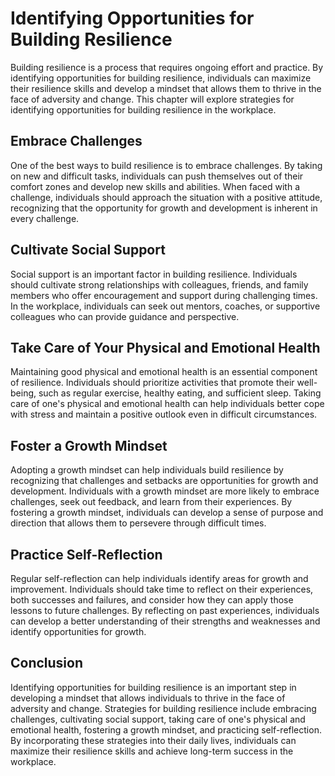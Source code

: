 Identifying Opportunities for Building Resilience
===============================================================================================

Building resilience is a process that requires ongoing effort and practice. By identifying opportunities for building resilience, individuals can maximize their resilience skills and develop a mindset that allows them to thrive in the face of adversity and change. This chapter will explore strategies for identifying opportunities for building resilience in the workplace.

Embrace Challenges
------------------

One of the best ways to build resilience is to embrace challenges. By taking on new and difficult tasks, individuals can push themselves out of their comfort zones and develop new skills and abilities. When faced with a challenge, individuals should approach the situation with a positive attitude, recognizing that the opportunity for growth and development is inherent in every challenge.

Cultivate Social Support
------------------------

Social support is an important factor in building resilience. Individuals should cultivate strong relationships with colleagues, friends, and family members who offer encouragement and support during challenging times. In the workplace, individuals can seek out mentors, coaches, or supportive colleagues who can provide guidance and perspective.

Take Care of Your Physical and Emotional Health
-----------------------------------------------

Maintaining good physical and emotional health is an essential component of resilience. Individuals should prioritize activities that promote their well-being, such as regular exercise, healthy eating, and sufficient sleep. Taking care of one's physical and emotional health can help individuals better cope with stress and maintain a positive outlook even in difficult circumstances.

Foster a Growth Mindset
-----------------------

Adopting a growth mindset can help individuals build resilience by recognizing that challenges and setbacks are opportunities for growth and development. Individuals with a growth mindset are more likely to embrace challenges, seek out feedback, and learn from their experiences. By fostering a growth mindset, individuals can develop a sense of purpose and direction that allows them to persevere through difficult times.

Practice Self-Reflection
------------------------

Regular self-reflection can help individuals identify areas for growth and improvement. Individuals should take time to reflect on their experiences, both successes and failures, and consider how they can apply those lessons to future challenges. By reflecting on past experiences, individuals can develop a better understanding of their strengths and weaknesses and identify opportunities for growth.

Conclusion
----------

Identifying opportunities for building resilience is an important step in developing a mindset that allows individuals to thrive in the face of adversity and change. Strategies for building resilience include embracing challenges, cultivating social support, taking care of one's physical and emotional health, fostering a growth mindset, and practicing self-reflection. By incorporating these strategies into their daily lives, individuals can maximize their resilience skills and achieve long-term success in the workplace.
